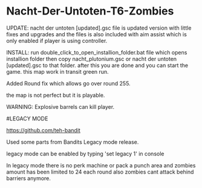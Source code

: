# Nacht-Der-Untoten-T6-Zombies

UPDATE: nacht der untoten [updated].gsc file is updated version with little fixes and upgrades and the files is also included with aim assist which is only enabled if player is using controller.

INSTALL: run double_click_to_open_installion_folder.bat file which opens installion folder then copy nacht_plutonium.gsc or nacht der untoten [updated].gsc to that folder. after this you are done and you can start the game. this map work in transit green run.

Added Round fix which allows go over round 255.

the map is not perfect but it is playable.

WARNING: Explosive barrels can kill player.

#LEGACY MODE

https://github.com/teh-bandit

Used some parts from Bandits Legacy mode release.

legacy mode can be enabled by typing 'set legacy 1' in console

In legacy mode there is no perk machine or pack a punch area and zombies amount has been limited to 24 each round also zombies cant attack behind barriers anymore.

